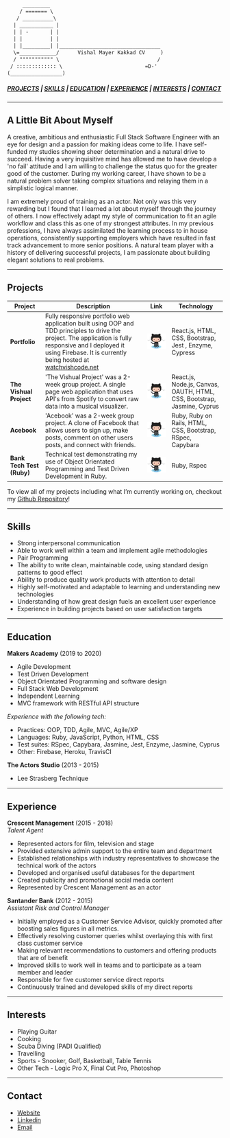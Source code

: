 ```
     _________
    / ======= \
   / __________\
  | ___________ |
  | | -       | |
  | |         | |
  | |_________| |_________________________________
  \=____________/      Vishal Mayer Kakkad CV     )  
  / """"""""""" \                                /
 / ::::::::::::: \                           =D-'
(_________________)
```

##### [*PROJECTS*](#projects) | [*SKILLS*](#skills) | [*EDUCATION*](#education) | [*EXPERIENCE*](#experience) | [*INTERESTS*](#interests) | [*CONTACT*](#contact)

---

## A Little Bit About Myself

A creative, ambitious and enthusiastic Full Stack Software Engineer with an eye for design and a passion for making ideas come to life. I have self-funded my studies showing sheer determination and a natural drive to succeed. Having a very inquisitive mind has allowed me to have develop a 'no fail' attitude and I am willing to challenge the status quo for the greater good of the customer. During my working career, I have shown to be a natural problem solver taking complex situations and relaying them in a simplistic logical manner.

I am extremely proud of training as an actor. Not only was this very rewarding but I found that I learned a lot about myself through the journey of others. I now effectively adapt my style of communication to fit an agile workflow and class this as one of my strongest attributes. In my previous professions, I have always assimilated the learning process to in house operations, consistently supporting employers which have resulted in fast track advancement to more senior positions. A natural team player with a history of delivering successful projects, I am passionate about building elegant solutions to real problems.

---

## Projects

| __Project__  | __Description__ | __Link__ | __Technology__ |
|---|---|---|---|
| **Portfolio**| Fully responsive portfolio web application built using OOP and TDD principles to drive the project. The application is fully responsive and I deployed it using Firebase. It is currently being hosted at <a href="watchvishcode.net">watchvishcode.net</a>| <a href="https://github.com/Vish-Mayer/portfolio/"><img src="./images/github.png" width=220 a>| React.js, HTML, CSS, Bootstrap, Jest , Enzyme, Cypress
| **The Vishual Project**| 'The Vishual Project' was a 2-week group project. A single page web application that uses API's from Spotify to convert raw data into a musical visualizer.| <a href="https://github.com/Walker-TW/Front-End-Vishual/"><img src="./images/github.png" width=220 a>| React.js, Node.js, Canvas, OAUTH, HTML, CSS, Bootstrap,  Jasmine, Cyprus
| **Acebook** | 'Acebook' was a 2-week group project. A clone of Facebook that allows users to sign up, make posts, comment on other users posts, and connect with friends. | <a href="https://github.com/basselalsayed/acebook-derailed/"><img src="./images/github.png" width=220 a>| Ruby, Ruby on Rails, HTML, CSS, Bootstrap, RSpec, Capybara
| **Bank Tech Test (Ruby)** | Technical test demonstrating my use of Object Orientated Programming and Test Driven Development in Ruby.| <a href="https://github.com/Vish-Mayer/bank-tech-test/"><img src="./images/github.png" width=220 a> | Ruby, Rspec

To view all of my projects including what I’m currently working on, checkout my [Github Repository](https://github.com/Vish-Mayer?tab=repositories)!

---

## Skills

- Strong interpersonal communication
- Able to work well within a team and implement agile methodologies
- Pair Programming
- The ability to write clean, maintainable code, using standard design patterns to good effect
- Ability to produce quality work products with attention to detail
- Highly self-motivated and adaptable to learning and understanding new technologies
- Understanding of how great design fuels an excellent user experience
- Experience in building projects based on user satisfaction targets

---

## Education

**Makers Academy** (2019 to 2020)

- Agile Development
- Test Driven Development
- Object Orientated Programming and software design
- Full Stack Web Development
- Independent Learning
- MVC framework with RESTful API structure

*Experience with the following tech:*
- Practices: OOP, TDD, Agile, MVC, Agile/XP
- Languages: Ruby, JavaScript, Python, HTML, CSS
- Test suites: RSpec, Capybara, Jasmine, Jest, Enzyme, Jasmine, Cyprus
- Other: Firebase, Heroku, TravisCI

**The Actors Studio** (2013 - 2015)
- Lee Strasberg Technique

---

## Experience

**Crescent Management** (2015 - 2018)   
*Talent Agent*  

- Represented actors for film, television and stage
- Provided extensive admin support to the entire team and department
- Established relationships with industry representatives to showcase the technical work of the actors
- Developed and organised useful databases for the department
- Created publicity and promotional social media content
- Represented by Crescent Management as an actor

**Santander Bank** (2012 - 2015)    
*Assistant Risk and Control Manager*  

- Initially employed as a Customer Service Advisor, quickly promoted after boosting sales figures in all metrics.
- Effectively resolving customer queries whilst overlaying this with first class customer service
- Making relevant recommendations to customers and offering products that are of benefit
- Improved skills to work well in teams and to participate as a team member and leader
- Responsible for five customer service direct reports
- Continuously trained and developed skills of my direct reports

---

## Interests

- Playing Guitar            
- Cooking
- Scuba Diving (PADI Qualified)
- Travelling
- Sports - Snooker, Golf, Basketball, Table Tennis
- Other Tech - Logic Pro X, Final Cut Pro, Photoshop

---

## Contact
- <a href="https://watchvishcode.net">Website</a>
- <a href="https://www.linkedin.com/in/vishal-mayer-kakkad-a04607189/">Linkedin</a>
- <a href="mailto:vish.mayer@gmail.com">Email</a>
